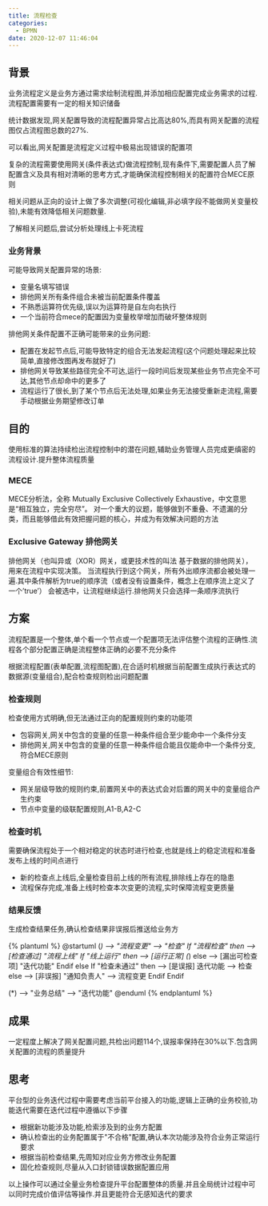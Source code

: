 ```yaml
---
title: 流程检查
categories:
  - BPMN
date: 2020-12-07 11:46:04
---
```


## 背景

业务流程定义是业务方通过需求绘制流程图,并添加相应配置完成业务需求的过程.流程配置需要有一定的相关知识储备

统计数据发现,网关配置导致的流程配置异常占比高达80%,而具有网关配置的流程图仅占流程图总数的27%.

可以看出,网关配置是流程定义过程中极易出现错误的配置项

复杂的流程需要使用网关(条件表达式)做流程控制,现有条件下,需要配置人员了解配置含义及具有相对清晰的思考方式,才能确保流程控制相关的配置符合MECE原则

相关问题从正向的设计上做了多次调整(可视化编辑,非必填字段不能做网关变量校验),未能有效降低相关问题数量.

了解相关问题后,尝试分析处理线上卡死流程

### 业务背景

可能导致网关配置异常的场景:

- 变量名填写错误
- 排他网关所有条件组合未被当前配置条件覆盖
- 不熟悉运算符优先级,误以为运算符是自左向右执行
- 一个当前符合mece的配置因为变量枚举增加而破坏整体规则

排他网关条件配置不正确可能带来的业务问题:

- 配置在发起节点后,可能导致特定的组合无法发起流程(这个问题处理起来比较简单,直接修改图再发布就好了)
- 排他网关导致某些路径完全不可达,运行一段时间后发现某些业务节点完全不可达,其他节点却命中的更多了
- 流程运行了很长,到了某个节点后无法处理,如果业务无法接受重新走流程,需要手动根据业务期望修改订单

## 目的

使用标准的算法持续检出流程控制中的潜在问题,辅助业务管理人员完成更缜密的流程设计.提升整体流程质量

### MECE

MECE分析法，全称 Mutually Exclusive Collectively Exhaustive，中文意思是“相互独立，完全穷尽”。 对一个重大的议题，能够做到不重叠、不遗漏的分类，而且能够借此有效把握问题的核心，并成为有效解决问题的方法

### Exclusive Gateway 排他网关

排他网关（也叫异或（XOR）网关，或更技术性的叫法 基于数据的排他网关）， 用来在流程中实现决策。 当流程执行到这个网关，所有外出顺序流都会被处理一遍.其中条件解析为true的顺序流（或者没有设置条件，概念上在顺序流上定义了一个’true’） 会被选中，让流程继续运行.排他网关只会选择一条顺序流执行

<!--more-->

## 方案

流程配置是一个整体,单个看一个节点或一个配置项无法评估整个流程的正确性.流程各个部分配置正确是流程整体正确的必要不充分条件

根据流程配置(表单配置,流程图配置),在合适时机根据当前配置生成执行表达式的数据源(变量组合),配合检查规则检出问题配置

### 检查规则

检查使用方式明确,但无法通过正向的配置规则约束的功能项

- 包容网关,网关中包含的变量的任意一种条件组合至少能命中一个条件分支
- 排他网关,网关中包含的变量的任意一种条件组合能且仅能命中一个条件分支,符合MECE原则

变量组合有效性细节:

- 网关层级导致的规则约束,前置网关中的表达式会对后置的网关中的变量组合产生约束
- 节点中变量的级联配置规则,A1-B,A2-C

### 检查时机

需要确保流程处于一个相对稳定的状态时进行检查,也就是线上的稳定流程和准备发布上线的时间点进行

- 新的检查点上线后,全量检查目前上线的所有流程,排除线上存在的隐患
- 流程保存完成,准备上线时检查本次变更的流程,实时保障流程变更质量

### 结果反馈

生成检查结果任务,确认检查结果非误报后推送给业务方

{% plantuml %}
@startuml
(*)  --> "流程变更"
--> "检查"
If "流程检查" then
--> [检查通过] "流程上线"
If "线上运行" then
--> [运行正常] (*)
else
--> [漏出可检查项] "迭代功能"
Endif
else
If "检查未通过" then
--> [是误报] 迭代功能
--> 检查
else
--> [非误报] "通知负责人"
--> 流程变更
Endif
Endif

(*) --> "业务总结"
--> "迭代功能"
@enduml
{% endplantuml %}

## 成果

一定程度上解决了网关配置问题,共检出问题114个,误报率保持在30%以下.包含网关配置的流程的质量提升

## 思考

平台型的业务迭代过程中需要考虑当前平台接入的功能,逻辑上正确的业务校验,功能迭代需要在迭代过程中遵循以下步骤

- 根据新功能涉及功能,检索涉及到的业务方配置
- 确认检查出的业务配置属于"不合格"配置,确认本次功能涉及符合业务正常运行要求
- 根据当前检查结果,先周知对应业务方修改业务配置
- 固化检查规则,尽量从入口封锁错误数据配置应用

以上操作可以通过全量业务检查提升平台配置整体的质量.并且全局统计过程中可以同时完成价值评估等操作.并且更能符合无感知迭代的要求
